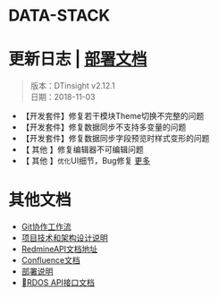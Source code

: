 # DATA-STACK 

# 更新日志 | [部署文档](./Deploy.md)
 > 版本：DTinsight v2.12.1 <br>
 > 日期：2018-11-03

- 【开发套件】修复若干模块Theme切换不完整的问题
- 【开发套件】修复数据同步不支持多变量的问题
- 【开发套件】修复数据同步字段预览时样式变形的问题
- 【 其他 】修复编辑器不可编辑问题
- 【 其他 】`优化`UI细节，Bug修复 [更多](http://redmine.prod.dtstack.cn/projects/dtinsight-v2-12-0/issues)




# 其他文档
- [Git协作工作流](http://git.dtstack.cn/ziv/data-stack-web/wikis/gitflow)
- [项目技术和架构设计说明
](http://git.dtstack.cn/ziv/data-stack-web/wikis/Development)
- [RedmineAPI文档地址](http://redmine.prod.dtstack.cn/projects/rdos)
- [Confluence文档](http://confluence.dev.dtstack.cn/display/RDOS/RD-OS)
- [部署说明](http://git.dtstack.cn/ziv/data-stack-web/wikis/deploy)
- [RDOS API接口文档](http://git.dtstack.cn/dtstack/rdos-docs)


